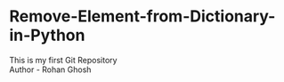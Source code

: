 # Remove-Element-from-Dictionary-in-Python
This is my first Git Repository
<br>
Author - Rohan Ghosh
